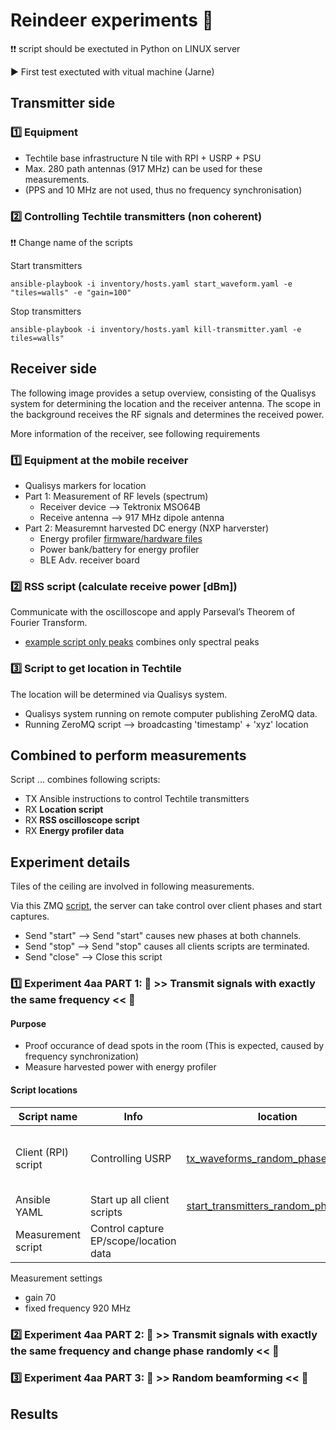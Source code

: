 # Reindeer experiments 🧪

❗❗ script should be exectuted in Python on LINUX server

▶️ First test exectuted with vitual machine (Jarne)

## Transmitter side

### 1️⃣ Equipment
- Techtile base infrastructure N tile with RPI + USRP + PSU
- Max. 280 path antennas (917 MHz) can be used for these measurements.
- (PPS and 10 MHz are not used, thus no frequency synchronisation)

### 2️⃣ Controlling Techtile transmitters (non coherent)

❗❗ Change name of the scripts

Start transmitters
```
ansible-playbook -i inventory/hosts.yaml start_waveform.yaml -e "tiles=walls" -e "gain=100"
```
Stop transmitters
```
ansible-playbook -i inventory/hosts.yaml kill-transmitter.yaml -e tiles=walls"
```

## Receiver side

The following image provides a setup overview, consisting of the Qualisys system for determining the location and the receiver antenna. The scope in the background receives the RF signals and determines the received power.

<!-- TODO <img src="images/setup-photo-1.jpg" height="300"> -->

More information of the receiver, see following requirements

### 1️⃣ Equipment at the mobile receiver
- Qualisys markers for location
- Part 1: Measurement of RF levels (spectrum)
  - Receiver device --> Tektronix MSO64B
  - Receive antenna --> 917 MHz dipole antenna
- Part 2: Measuremnt harvested DC energy (NXP harverster)
  - Energy profiler [firmware/hardware files](https://github.com/techtile-by-dramco/END-design/tree/main/00-END-EF-Profiler)
  - Power bank/battery for energy profiler
  - BLE Adv. receiver board 

### 2️⃣ RSS script (calculate receive power [dBm])

Communicate with the oscilloscope and apply Parseval’s Theorem of Fourier Transform.
- [example script only peaks](https://github.com/techtile-by-dramco/experiments/blob/main/examples/read_MSO6_peaks_only.py) combines only spectral peaks

### 3️⃣ Script to get location in Techtile
The location will be determined via Qualisys system. 
- Qualisys system running on remote computer publishing ZeroMQ data.
- Running ZeroMQ script --> broadcasting 'timestamp' + 'xyz' location

## Combined to perform measurements

Script ... combines following scripts:
- TX Ansible instructions to control Techtile transmitters
- RX **Location script**
- RX **RSS oscilloscope script**
- RX **Energy profiler data**

## Experiment details

Tiles of the ceiling are involved in following measurements.

Via this ZMQ [script](https://github.com/techtile-by-dramco/ansible/blob/main/src/server/random_phases_ZMQ.py), the server can take control over client phases and start captures.
- Send "start" --> Send "start" causes new phases at both channels.
- Send "stop" --> Send "stop" causes all clients scripts are terminated.
- Send "close" --> Close this script

### 1️⃣ Experiment 4aa PART 1: 🧪 >> Transmit signals with exactly the same frequency << 🧪

#### Purpose
- Proof occurance of dead spots in the room (This is expected, caused by frequency synchronization)
- Measure harvested power with energy profiler

#### Script locations
| Script name | Info | location | Remark |
|-|-|-|-|
| Client (RPI) script | Controlling USRP | [tx_waveforms_random_phase.py](https://github.com/techtile-by-dramco/ansible/blob/main/src/client/tx_waveforms_random_phase.py) | Ensure it is copied to all RPIs |
| Ansible YAML | Start up all client scripts | [start_transmitters_random_phase.yaml](https://github.com/techtile-by-dramco/ansible/blob/main/start_transmitters_random_phase.yaml) | |
| Measurement script | Control capture EP/scope/location data | | |

Measurement settings
- gain 70
- fixed frequency 920 MHz

### 2️⃣ Experiment 4aa PART 2: 🧪 >> Transmit signals with exactly the same frequency and change phase randomly << 🧪

### 3️⃣ Experiment 4aa PART 3: 🧪 >> Random beamforming << 🧪


## Results

<!-- | Gain | USRP TX power (per channel) | # active antennas | Total TX power | Average measured RX power | Link to plot |
|-|-|-|-|-|-|
| 100 | 18 dBm | 112 | 38.5 dBm | -4.3 dBm | [link plot gain 100](https://techtile-by-dramco.github.io/experiments/01_distributed_non_coherent_beamforming/plot/1709111155_gain_100.html)
| 80 | 13.4 dBm | 112 | 33.9 dBm | -10.8 dBm | [link plot gain 80](https://techtile-by-dramco.github.io/experiments/01_distributed_non_coherent_beamforming/plot/1709111890_gain_80.html)
| 65 | -0.4 dBm | 112 | 20.1 dBm | -25.5 dBm | [link plot gain 65](https://techtile-by-dramco.github.io/experiments/01_distributed_non_coherent_beamforming/plot/1709112625_gain_65.html) -->





